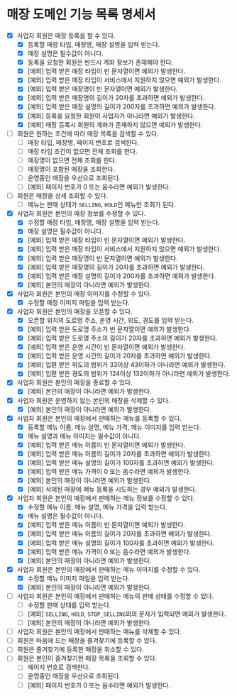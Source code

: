 # 매장 도메인 기능 목록 명세서

- [x] 사업자 회원은 매장 등록을 할 수 있다.
  - [x] 등록할 매장 타입, 매장명, 매장 설명을 입력 받는다.
  - [x] 매장 설명은 필수값이 아니다.
  - [x] 등록을 요청한 회원은 반드시 계좌 정보가 존재해야 한다.
  - [x] [예외] 입력 받은 매장 타입이 빈 문자열이면 예외가 발생한다.
  - [x] [예외] 입력 받은 매장 타입이 서비스에서 지원하지 않으면 예외가 발생한다.
  - [x] [예외] 입력 받은 매장명이 빈 문자열이면 예외가 발생한다.
  - [x] [예외] 입력 받은 매장명의 길이가 20자를 초과하면 예외가 발생한다.
  - [x] [예외] 입력 받은 매장 설명의 길이가 200자를 초과하면 예외가 발생한다.
  - [x] [예외] 등록을 요청한 회원이 사업자가 아니라면 예외가 발생한다.
  - [x] [예외] 매장 등록시 회원의 계좌가 존재하지 않으면 예외가 발생한다.
- [ ] 회원은 원하는 조건에 따라 매장 목록을 검색할 수 있다.
  - [ ] 매장 타입, 매장명, 페이지 번호로 검색한다.
  - [ ] 매장 타입 조건이 없으면 전체 조회를 한다.
  - [ ] 매장명이 없으면 전체 조회를 한다.
  - [ ] 매장명이 포함된 매장을 조회한다.
  - [ ] 운영중인 매장을 우선으로 조회된다.
  - [ ] [예외] 페이지 번호가 0 또는 음수라면 예외가 발생한다.
- [ ] 회원은 매장을 상세 조회할 수 있다.
  - [ ] 메뉴는 판매 상태가 `SELLING`, `HOLD`인 메뉴만 조회가 된다.
- [x] 사업자 회원은 본인의 매장 정보를 수정할 수 있다.
  - [x] 수정할 매장 타입, 매장명, 매장 설명을 입력 받는다.
  - [x] 매장 설명은 필수값이 아니다.
  - [x] [예외] 입력 받은 매장 타입이 빈 문자열이면 예외가 발생한다.
  - [x] [예외] 입력 받은 매장 타입이 서비스에서 지원하지 않으면 예외가 발생한다.
  - [x] [예외] 입력 받은 매장명이 빈 문자열이면 예외가 발생한다.
  - [x] [예외] 입력 받은 매장명의 길이가 20자를 초과하면 예외가 발생한다.
  - [x] [예외] 입력 받은 매장 설명의 길이가 200자를 초과하면 예외가 발생한다.
  - [x] [예외] 본인의 매장이 아니라면 예외가 발생한다.
- [x] 사업자 회원은 본인의 매장 이미지를 수정할 수 있다.
  - [x] 수정할 매장 이미지 파일을 입력 받는다.
- [x] 사업자 회원은 본인의 매장을 오픈할 수 있다.
  - [x] 오픈할 위치의 도로명 주소, 운영 시간, 위도, 경도를 입력 받는다.
  - [x] [예외] 입력 받은 도로명 주소가 빈 문자열이면 예외가 발생한다.
  - [x] [예외] 입력 받은 도로명 주소의 길이가 20자를 초과하면 예외가 발생한다.
  - [x] [예외] 입력 받은 운영 시간이 빈 문자열이면 예외가 발생한다.
  - [x] [예외] 입력 받은 운영 시간의 길이가 20자를 초과하면 예외가 발생한다.
  - [x] [예외] 입렫 받은 위도의 범위가 33이상 43이하가 아니라면 예외가 발생한다.
  - [x] [예외] 입렫 받은 경도의 범위가 124이상 132이하가 아니라면 예외가 발생한다.
- [x] 사업자 회원은 본인의 매장을 종료할 수 있다.
  - [x] [예외] 본인의 매장이 아니라면 예외가 발생한다. 
- [x] 사업자 회원은 운영하지 않는 본인의 매장을 삭제할 수 있다.
  - [x] [예외] 본인의 매장이 아니라면 예외가 발생한다.
- [x] 사업자 회원은 본인의 매장에서 판매하는 메뉴를 등록할 수 있다.
  - [x] 등록할 메뉴 이름, 메뉴 설명, 메뉴 가격, 메뉴 이미지를 입력 받는다.
  - [x] 메뉴 설명과 메뉴 이미지는 필수값이 아니다.
  - [x] [예외] 입력 받은 메뉴 이름이 빈 문자열이면 예외가 발생한다.
  - [x] [예외] 입력 받은 메뉴 이름의 길이가 20자를 초과하면 예외가 발생한다.
  - [x] [예외] 입력 받은 메뉴 설명의 길이가 100자를 초과하면 예외가 발생한다.
  - [x] [예외] 입력 받은 메뉴 가격이 0 또는 음수라면 예외가 발생한다.
  - [x] [예외] 본인의 매장이 아니라면 예외가 발생한다.
  - [x] [예외] 삭제된 매장에 메뉴 등록을 시도하는 경우 예외가 발생한다.
- [x] 사업자 회원은 본인의 매장에서 판매하는 메뉴 정보를 수정할 수 있다.
  - [x] 수정할 메뉴 이름, 메뉴 설명, 메뉴 가격을 입력 받는다.
  - [x] 메뉴 설명은 필수값이 아니다.
  - [x] [예외] 입력 받은 메뉴 이름이 빈 문자열이면 예외가 발생한다.
  - [x] [예외] 입력 받은 메뉴 이름의 길이가 20자를 초과하면 예외가 발생한다.
  - [x] [예외] 입력 받은 메뉴 설명의 길이가 100자를 초과하면 예외가 발생한다.
  - [x] [예외] 입력 받은 메뉴 가격이 0 또는 음수라면 예외가 발생한다.
  - [x] [예외] 본인의 매장이 아니라면 예외가 발생한다.
- [x] 사업자 회원은 본인의 매장에서 판매하는 메뉴 이미지를 수정할 수 있다.
  - [x] 수정할 메뉴 이미지 파일을 입력 받는다.
  - [x] [예외] 본인의 매장이 아니라면 예외가 발생한다.
- [ ] 사업자 회원은 본인의 매장에서 판매하는 메뉴의 판매 상태를 수정할 수 있다.
  - [ ] 수정할 판매 상태를 입력 받는다.
  - [ ] [예외] `SELLING`, `HOLD`, `STOP_SELLING`외의 문자가 입력되면 예외가 발생한다.
  - [ ] [예외] 본인의 매장이 아니라면 예외가 발생한다.
- [ ] 사업자 회원은 본인의 매장에서 판매하는 메뉴를 삭제할 수 있다.
- [ ] 회원은 마음에 드는 매장을 즐겨찾기에 등록할 수 있다.
- [ ] 회원은 즐겨찾기에 등록한 매장을 취소할 수 있다.
- [ ] 회원은 본인이 즐겨찾기한 매장 목록을 조회할 수 있다.
  - [ ] 페이지 번호로 검색한다.
  - [ ] 운영중인 매장을 우선으로 조회된다.
  - [ ] [예외] 페이지 번호가 0 또는 음수라면 예외가 발생한다.